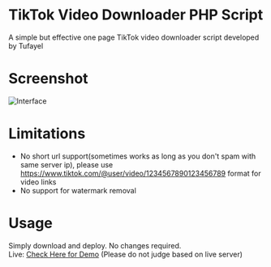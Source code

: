 # TikTok Video Downloader PHP Script
A simple but effective one page TikTok video downloader script developed by Tufayel
# Screenshot
<img src="https://raw.githubusercontent.com/TufayelLUS/TikTok-Video-Downloader-PHP/master/Screenshot.PNG" alt="Interface" /><br>
# Limitations
* No short url support(sometimes works as long as you don't spam with same server ip), please use https://www.tiktok.com/@user/video/1234567890123456789 format for video links
* No support for watermark removal
# Usage
Simply download and deploy. No changes required.
<br>
Live: <a href="https://www.tufayel.rocks/tiktok.php">Check Here for Demo</a> (Please do not judge based on live server)
